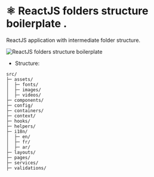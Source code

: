 # ⚛ ReactJS folders structure boilerplate .

ReactJS application with intermediate folder structure.

<img src="https://cdn-images-1.medium.com/max/800/1*HJFGolt5ACH9eChLaN_JbQ.png" alt="ReactJS folders structure boilerplate">


- Structure: 
```
src/
├─ assets/
│  ├─ fonts/
│  ├─ images/
│  ├─ videos/
├─ components/
├─ config/
├─ containers/
├─ context/
├─ hooks/
├─ helpers/
├─ i18n/
│  ├─ en/
│  ├─ fr/
│  ├─ ar/
├─ layouts/
├─ pages/
├─ services/
├─ validations/
```

